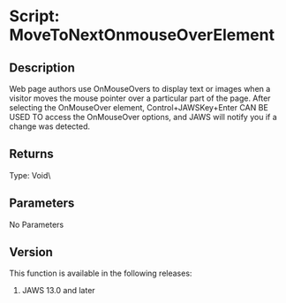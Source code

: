 # Script: MoveToNextOnmouseOverElement

## Description

Web page authors use OnMouseOvers to display text or images when a
visitor moves the mouse pointer over a particular part of the page.
After selecting the OnMouseOver element, Control+JAWSKey+Enter CAN BE
USED TO access the OnMouseOver options, and JAWS will notify you if a
change was detected.

## Returns

Type: Void\

## Parameters

No Parameters

## Version

This function is available in the following releases:

1.  JAWS 13.0 and later
